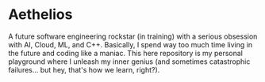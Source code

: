 # Aethelios
A future software engineering rockstar (in training) with a serious obsession with AI, Cloud, ML, and C++.  Basically, I spend way too much time living in the future and coding like a maniac.  This here repository is my personal playground  where I unleash my inner genius (and sometimes catastrophic failures... but hey, that's how we learn, right?).
